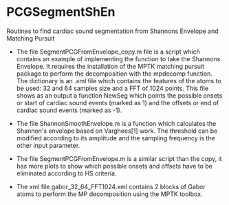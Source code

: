 # PCGSegmentShEn
Routines to find cardiac sound segmentation from Shannons Envelope and Matching Pursuit

- The file SegmentPCGFromEnvelope_copy.m file is a script which contains an example of implementing the function to take the Shannons Envelope. It requires the installation of the MPTK matching pursuit package to perform the decomposition with the mpdecomp function. The dictionary is an .xml file which contains the features of the atoms to be used: 32 and 64 samples size and a FFT of 1024 points. This file shows as an output a function NewSeg which points the possible onsets or start of cardiac sound events (marked as 1) and the offsets or end of cardiac sound events (marked as -1). 

- The file ShannonSmoothEnvelope.m is a function which calculates the Shannon's envelope based on Varghees[1] work. The threshold can be modified according to its amplitude and the sampling frequency is the other input parameter.

- The file SegmentPCGFromEnvelope.m is a similar script than the copy, it has more plots to show which possible onsets and offsets have to be eliminated according to HS criteria. 

- The xml file gabor_32_64_FFT1024.xml contains 2 blocks of Gabor atoms to perform the MP decomposition using the MPTK toolbox. 
